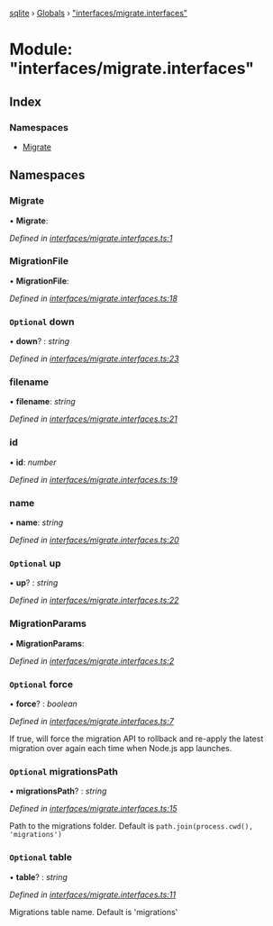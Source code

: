 [sqlite](../README.md) › [Globals](../globals.md) › ["interfaces/migrate.interfaces"](_interfaces_migrate_interfaces_.md)

# Module: "interfaces/migrate.interfaces"

## Index

### Namespaces

* [Migrate](_interfaces_migrate_interfaces_.md#migrate)

## Namespaces

###  Migrate

• **Migrate**:

*Defined in [interfaces/migrate.interfaces.ts:1](https://github.com/theogravity/sqlite-v3/blob/d520ca5/src/interfaces/migrate.interfaces.ts#L1)*

###  MigrationFile

• **MigrationFile**:

*Defined in [interfaces/migrate.interfaces.ts:18](https://github.com/theogravity/sqlite-v3/blob/d520ca5/src/interfaces/migrate.interfaces.ts#L18)*

### `Optional` down

• **down**? : *string*

*Defined in [interfaces/migrate.interfaces.ts:23](https://github.com/theogravity/sqlite-v3/blob/d520ca5/src/interfaces/migrate.interfaces.ts#L23)*

###  filename

• **filename**: *string*

*Defined in [interfaces/migrate.interfaces.ts:21](https://github.com/theogravity/sqlite-v3/blob/d520ca5/src/interfaces/migrate.interfaces.ts#L21)*

###  id

• **id**: *number*

*Defined in [interfaces/migrate.interfaces.ts:19](https://github.com/theogravity/sqlite-v3/blob/d520ca5/src/interfaces/migrate.interfaces.ts#L19)*

###  name

• **name**: *string*

*Defined in [interfaces/migrate.interfaces.ts:20](https://github.com/theogravity/sqlite-v3/blob/d520ca5/src/interfaces/migrate.interfaces.ts#L20)*

### `Optional` up

• **up**? : *string*

*Defined in [interfaces/migrate.interfaces.ts:22](https://github.com/theogravity/sqlite-v3/blob/d520ca5/src/interfaces/migrate.interfaces.ts#L22)*

###  MigrationParams

• **MigrationParams**:

*Defined in [interfaces/migrate.interfaces.ts:2](https://github.com/theogravity/sqlite-v3/blob/d520ca5/src/interfaces/migrate.interfaces.ts#L2)*

### `Optional` force

• **force**? : *boolean*

*Defined in [interfaces/migrate.interfaces.ts:7](https://github.com/theogravity/sqlite-v3/blob/d520ca5/src/interfaces/migrate.interfaces.ts#L7)*

If true, will force the migration API to rollback and re-apply the latest migration over
again each time when Node.js app launches.

### `Optional` migrationsPath

• **migrationsPath**? : *string*

*Defined in [interfaces/migrate.interfaces.ts:15](https://github.com/theogravity/sqlite-v3/blob/d520ca5/src/interfaces/migrate.interfaces.ts#L15)*

Path to the migrations folder. Default is `path.join(process.cwd(), 'migrations')`

### `Optional` table

• **table**? : *string*

*Defined in [interfaces/migrate.interfaces.ts:11](https://github.com/theogravity/sqlite-v3/blob/d520ca5/src/interfaces/migrate.interfaces.ts#L11)*

Migrations table name. Default is 'migrations'
